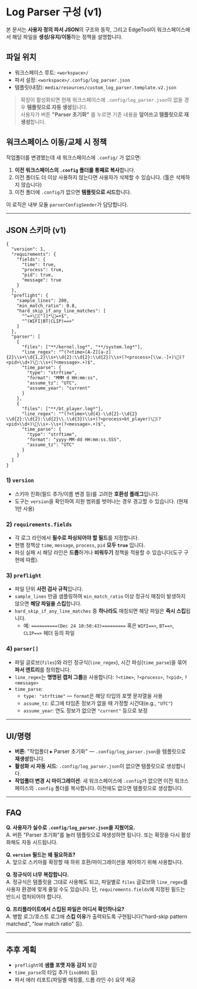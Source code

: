 # Log Parser 구성 (v1)

본 문서는 **사용자 정의 파서 JSON**의 구조와 동작, 그리고 EdgeTool이 워크스페이스에서 해당 파일을 **생성/유지/이동**하는 정책을 설명합니다.

## 파일 위치

- 워크스페이스 루트: `<workspace>/`
- 파서 설정: `<workspace>/.config/log_parser.json`
- 템플릿(내장): `media/resources/custom_log_parser.template.v2.json`

> 확장이 활성화되면 현재 워크스페이스에 `.config/log_parser.json`이 없을 경우 **템플릿으로 자동 생성**됩니다.  
> 사용자가 버튼 **"Parser 초기화"** 를 누르면 기존 내용을 **덮어쓰고 템플릿으로 재생성**합니다.

## 워크스페이스 이동/교체 시 정책

작업폴더를 변경했는데 새 워크스페이스에 `.config/` 가 없으면:
1) **이전 워크스페이스의 `.config` 폴더를 통째로 복사**합니다.
2) 이전 폴더도 더 이상 사용하지 않는다면 사용자가 삭제할 수 있습니다. (툴은 삭제하지 않습니다)
3) 이전 폴더에 `.config`가 없으면 **템플릿으로 시드**합니다.

이 로직은 내부 모듈 `parserConfigSeeder`가 담당합니다.

---

## JSON 스키마 (v1)

```jsonc
{
  "version": 1,
  "requirements": {
    "fields": {
      "time": true,
      "process": true,
      "pid": true,
      "message": true
    }
  },
  "preflight": {
    "sample_lines": 200,
    "min_match_ratio": 0.8,
    "hard_skip_if_any_line_matches": [
      "^=+\[^)]*\=+$",
      "^(WIFI|BT|CLIP)==>"
    ]
  },
  "parser": [
    {
      "files": ["**/kernel.log*", "**/system.log*"],
      "line_regex": "^(?<time>[A-Z][a-z]{2}\\s+\\d{1,2}\\s+\\d{2}:\\d{2}:\\d{2})\\s+(?<process>[\\w.-]+)\(?<pid>\\d+)\:\\s+(?<message>.+)$",
      "time_parse": {
        "type": "strftime",
        "format": "MMM d HH:mm:ss",
        "assume_tz": "UTC",
        "assume_year": "current"
      }
    },
    {
      "files": ["**/bt_player.log*"],
      "line_regex": "^(?<time>\\d{4}-\\d{2}-\\d{2} \\d{2}:\\d{2}:\\d{2}\\.\\d{3})\\s+(?<process>bt_player)\(?<pid>\\d+)\\\s+-\\s+(?<message>.+)$",
      "time_parse": {
        "type": "strftime",
        "format": "yyyy-MM-dd HH:mm:ss.SSS",
        "assume_tz": "UTC"
      }
    }
  ]
}
```

### 1) `version`
- 스키마 진화(필드 추가/이름 변경 등)를 고려한 **호환성 플래그**입니다.
- 도구는 `version`을 확인하여 지원 범위를 벗어나는 경우 경고할 수 있습니다. (현재 1만 사용)

### 2) `requirements.fields`
- 각 로그 라인에서 **필수로 파싱되어야 할 필드**를 지정합니다.
- 현행 정책상 `time`, `message`, `process`, `pid` **모두 `true`** 입니다.
- 파싱 실패 시 해당 라인은 **드롭**하거나 **비워두기** 정책을 적용할 수 있습니다(도구 구현에 따름).

### 3) `preflight`
- 파일 단위 **사전 검사 규칙**입니다.
- `sample_lines` 만큼 샘플링하여 `min_match_ratio` 이상 정규식 매칭이 발생하지 않으면 **해당 파일을 스킵**합니다.
- `hard_skip_if_any_line_matches` 중 **하나라도** 매칭되면 해당 파일은 **즉시 스킵**됩니다.
  - 예: `==========(Dec 24 10:50:43)=========` 혹은 `WIFI==>`, `BT==>`, `CLIP==>` 헤더 등의 파일

### 4) `parser[]`
- 파일 글로브(`files`)와 라인 정규식(`line_regex`), 시간 파싱(`time_parse`)을 묶어 **파서 엔트리**를 정의합니다.
- `line_regex`는 **명명된 캡처 그룹**을 사용합니다: `?<time>`, `?<process>`, `?<pid>`, `?<message>`
- `time_parse`:
  - `type: "strftime"` — `format`은 해당 타입의 포맷 문자열을 사용
  - `assume_tz`: 로그에 타임존 정보가 없을 때 가정할 시간대(e.g., `"UTC"`)
  - `assume_year`: 연도 정보가 없으면 `"current"` 등으로 보정

---

## UI/명령

- **버튼**: "작업폴더 ▸ Parser 초기화" — `.config/log_parser.json`을 템플릿으로 **재생성**합니다.
- **활성화 시 자동 시드**: `.config/log_parser.json`이 없으면 템플릿으로 생성합니다.
- **작업폴더 변경 시 마이그레이션**: 새 워크스페이스에 `.config`가 없으면 이전 워크스페이스의 `.config` 폴더를 복사합니다. 이전에도 없으면 템플릿으로 생성합니다.

---

## FAQ

**Q. 사용자가 실수로 `.config/log_parser.json`을 지웠어요.**  
A. 버튼 "Parser 초기화"를 눌러 템플릿으로 재생성하면 됩니다. 또는 확장을 다시 활성화해도 자동 시드됩니다.

**Q. `version` 필드는 왜 필요하죠?**  
A. 앞으로 스키마를 확장할 때 하위 호환/마이그레이션을 제어하기 위해 사용합니다.

**Q. 정규식이 너무 복잡합니다.**  
A. 정규식은 템플릿을 그대로 사용해도 되고, 파일별로 `files` 글로브와 `line_regex`를 사용자 환경에 맞게 줄일 수도 있습니다. 단, `requirements.fields`에 지정된 필드는 반드시 캡처되어야 합니다.

**Q. 프리플라이트에서 스킵된 파일은 어디서 확인하나요?**  
A. 병합 로그/호스트 로그에 **스킵 이유**가 출력되도록 구현됩니다("hard-skip pattern matched", "low match ratio" 등).

---

## 추후 계획

- `preflight`에 **샘플 포맷 자동 감지** 보강
- `time_parse`의 타입 추가 (`iso8601` 등)
- 파서 에러 리포트(파일별 매칭률, 드롭 라인 수) 요약 제공
